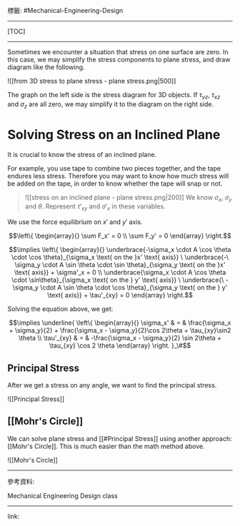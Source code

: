 標籤: #Mechanical-Engineering-Design 

---

[TOC]

---

Sometimes we encounter a situation that stress on one surface are zero. In this case, we may simplify the stress components to plane stress, and draw diagram like the following.

![[from 3D stress to plane stress - plane stress.png|500]]

The graph on the left side is the stress diagram for 3D objects. If $\tau_{yz}$, $\tau_{xz}$ and $\sigma_{z}$ are all zero, we may simplify it to the diagram on the right side.

# Solving Stress on an Inclined Plane

It is crucial to know the stress of an inclined plane. 

For example, you use tape to combine two pieces together, and the tape endures less stress. Therefore you may want to know how much stress will be added on the tape, in order to know whether the tape will snap or not.

> ![[stress on an inclined plane - plane stress.png|200]]
> We know $\sigma_x$, $\sigma_y$ and $\theta$. Represent $\tau'_{xy}$ and $\sigma'_{x}$ in these variables.

We use the force equilibrium on $x'$ and $y'$ axis.

$$\left\{
    \begin{array}{}
	    \sum F_x' = 0 \\
	    \sum F_y' = 0
    \end{array}
\right.$$

$$\implies 
\left\{
	\begin{array}{}
		\underbrace{-\sigma_x \cdot A \cos \theta \cdot \cos \theta}_{\sigma_x \text{ on the }x' \text{ axis}} \ 
		\underbrace{-\ \sigma_y \cdot A \sin \theta \cdot \sin \theta}_{\sigma_y \text{ on the }x' \text{ axis}} + \sigma'_x = 0 \\
		\underbrace{\sigma_x \cdot A \cos \theta \cdot \sin\theta}_{\sigma_x \text{ on the } y' \text{ axis}} \ \underbrace{\ -\sigma_y \cdot A \sin \theta \cdot \cos \theta}_{\sigma_y \text{ on the } y' \text{ axis}} + \tau'_{xy} = 0
	\end{array}
\right.$$

Solving the equation above, we get:

$$\implies \underline{
	\left\{
		\begin{array}{}
			\sigma_x' & = & \frac{\sigma_x + \sigma_y}{2} + \frac{\sigma_x - \sigma_y}{2}\cos 2\theta + \tau_{xy}\sin2 \theta \\
			\tau'_{xy} & = & -\frac{\sigma_x - \sigma_y}{2} \sin 2\theta + \tau_{xy} \cos 2 \theta
		\end{array}
	\right.
}_\#$$

## Principal Stress

After we get a stress on any angle, we want to find the principal stress.

![[Principal Stress]]

## [[Mohr's Circle]]

We can solve plane stress and [[#Principal Stress]] using another approach: [[Mohr's Circle]]. This is much easier than the math method above.

![[Mohr's Circle]]

---

參考資料:

Mechanical Engineering Design class

---

link:

